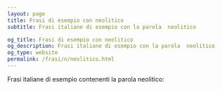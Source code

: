 ```yaml
---
layout: page
title: Frasi di esempio con neolitico 
subtitle: Frasi italiane di esempio con la parola  neolitico

og_title: Frasi di esempio con neolitico 
og_description: Frasi italiane di esempio con la parola  neolitico
og_type: website
permalink: /frasi/n/neolitico.html
---
```


Frasi italiane di esempio contenenti la parola neolitico:


